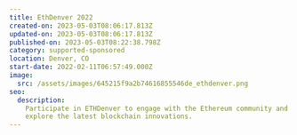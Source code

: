 ```yaml
---
title: EthDenver 2022
created-on: 2023-05-03T08:06:17.813Z
updated-on: 2023-05-03T08:06:17.813Z
published-on: 2023-05-03T08:22:38.798Z
category: supported-sponsored
location: Denver, CO
start-date: 2022-02-11T06:57:49.000Z
image:
  src: /assets/images/645215f9a2b74616855546de_ethdenver.png
seo:
  description:
    Participate in ETHDenver to engage with the Ethereum community and
    explore the latest blockchain innovations.
---
```

